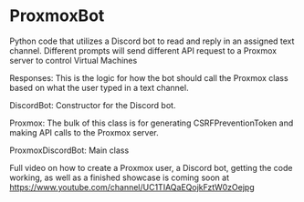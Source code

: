 # ProxmoxBot
Python code that utilizes a Discord bot to read and reply in an assigned text channel. Different prompts will send different API request to a Proxmox server to control Virtual Machines



Responses: This is the logic for how the bot should call the Proxmox class based on what the user typed in a text channel.

DiscordBot: Constructor for the Discord bot. 

Proxmox: The bulk of this class is for generating CSRFPreventionToken and making API calls to the Proxmox server. 

ProxmoxDiscordBot: Main class


Full video on how to create a Proxmox user, a Discord bot, getting the code working, as well as a finished showcase is coming soon at https://www.youtube.com/channel/UC1TIAQaEQojkFztW0zOejpg

